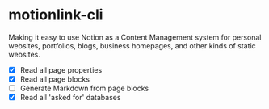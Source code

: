 # motionlink-cli
Making it easy to use Notion as a Content Management system for personal websites, portfolios, blogs, business homepages, and other kinds of static websites.

- [X] Read all page properties
- [X] Read all page blocks
- [ ] Generate Markdown from page blocks
- [X] Read all 'asked for' databases